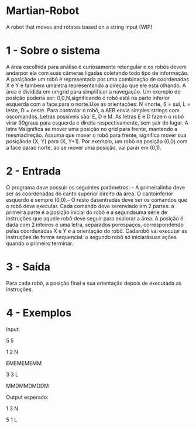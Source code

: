# Martian-Robot
A robot that moves and rotates based on a string input (WIP)


# 1 - Sobre o sistema
A área escolhida para análise é curiosamente retangular e os robôs devem andarpor ela com suas câmeras ligadas coletando todo tipo de informação. A posiçãode um robô é representada por uma combinação de coordenadas X e Y e também umaletra representando a direção que ele está olhando. A área é dividida em umgrid para simplificar a navegação. Um exemplo de posição poderia ser: 0,0,N,significando o robô está na parte inferior esquerda com a face para o norte.Use as orientações: N =norte, S = sul, L = leste, O = oeste. Para controlar o robô, a AEB envia simples strings com oscomandos. Letras possíveis são: E, D e M. As letras E e D fazem o robô virar 90graus para esquerda e direita respectivamente, sem sair do lugar. A letra Msignifica se mover uma posição no grid para frente, mantendo a mesmadireção. Assuma que mover o robô para frente, significa mover sua posiçãode (X, Y) para (X, Y+1). Por exemplo, um robô na posição (0,0) com a face parao norte, ao se mover uma posição, vai parar em (0,1).

# 2 - Entrada
O programa deve possuir os seguintes parâmetros: – A primeiralinha deve ser as coordenadas do canto superior direito da área. O cantoinferior esquerdo é sempre (0,0).– O resto dasentradas deve ser os comandos que o robô deve executar. Cada comando deve serenviado em 2 partes: a primeira parte é a posição inicial do robô e a segundauma série de instruções que aquele robô deve seguir para explorar a área. A posição é dada com 2 inteiros e uma letra, separados porespaços, correspondendo pelas coordenadas X e Y e a orientação do robô. Cadarobô vai executar as instruções de forma sequencial: o segundo robô só iniciarásuas ações quando o primeiro terminar.

# 3 - Saída

Para cada robô, a posição final e sua orientação depois de executada as instruções. 

# 4 - Exemplos

Input:  

5 5 

1 2 N 

EMEMEMEMM 

3 3 L 

MMDMMDMDDM

Output esperado:

1 3 N 

5 1 L
